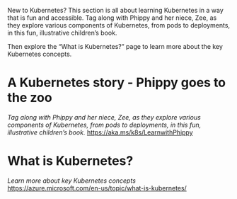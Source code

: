New to Kubernetes? This section is all about learning Kubernetes in a way that is fun and accessible. Tag along with Phippy and her niece, Zee, as they explore various components of Kubernetes, from pods to deployments, in this fun, illustrative children’s book.

Then explore the “What is Kubernetes?” page to learn more about the key Kubernetes concepts.

# A Kubernetes story - Phippy goes to the zoo
*Tag along with Phippy and her niece, Zee, as they explore various components of Kubernetes, from pods to deployments, in this fun, illustrative children’s book.*
https://aka.ms/k8s/LearnwithPhippy
# What is Kubernetes?
*Learn more about key Kubernetes concepts*
https://azure.microsoft.com/en-us/topic/what-is-kubernetes/
